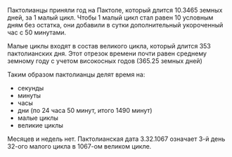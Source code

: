 Пактолианцы приняли год на Пактоле, который длится 10.3465 земных дней, за 1 малый цикл. Чтобы 1 малый цикл стал равен 10 условным дням без остатка, они добавили в сутки дополнительный укороченный час с 50 минутами. 

Малые циклы входят в состав великого цикла, который длится 353 пактолианских дня. Этот отрезок времени почти равен среднему земному году с учетом високосных годов (365.25 земных дней)

Таким образом пактолианцы делят время на:
- секунды
- минуты
- часы
- дни (по 24 часа 50 минут, итого 1490 минут)
- малые циклы
- великие циклы

Месяцев и недель нет. Пактолианская дата 3.32.1067 означает 3-й день 32-ого малого цикла в 1067-ом великом цикле.



